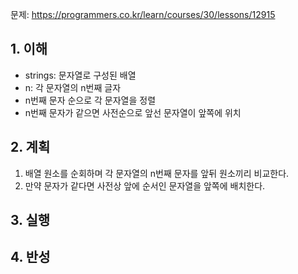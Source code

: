 문제: https://programmers.co.kr/learn/courses/30/lessons/12915

## 1. 이해

* strings: 문자열로 구성된 배열
* n: 각 문자열의 n번째 글자
* n번째 문자 순으로 각 문자열을 정렬
* n번째 문자가 같으면 사전순으로 앞선 문자열이 앞쪽에 위치

## 2. 계획

1. 배열 원소를 순회하며 각 문자열의 n번째 문자를 앞뒤 원소끼리 비교한다.
2. 만약 문자가 같다면 사전상 앞에 순서인 문자열을 앞쪽에 배치한다.

## 3. 실행

## 4. 반성